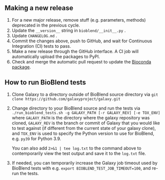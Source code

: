 Making a new release
--------------------

1. For a new major release, remove stuff (e.g. parameters, methods) deprecated in the previous cycle.
2. Update the `__version__` string in `bioblend/__init__.py` .
3. Update `CHANGELOG.md` .
4. Commit the changes above, push to GitHub, and wait for Continuous Integration (CI) tests to pass.
5. Make a new release through the GitHub interface. A CI job will automatically upload the packages to PyPI.
7. Check and merge the automatic pull request to update the [Bioconda package](https://github.com/bioconda/bioconda-recipes/blob/master/recipes/bioblend/meta.yaml).

How to run BioBlend tests
-------------------------

1. Clone Galaxy to a directory outside of BioBlend source directory via `git clone https://github.com/galaxyproject/galaxy.git`

2. Change directory to your BioBlend source and run the tests via `./run_bioblend_tests.sh -g GALAXY_PATH [-r GALAXY_REV] [-e TOX_ENV]` where `GALAXY_PATH` is the directory where the galaxy repository was cloned, `GALAXY_REV` is the branch or commit of Galaxy that you would like to test against (if different from the current state of your galaxy clone), and `TOX_ENV` is used to specify the Python version to use for BioBlend, e.g. `py39` for Python 3.9.

   You can also add `2>&1 | tee log.txt` to the command above to contemporarily view the test output and save it to the `log.txt` file.

3. If needed, you can temporarily increase the Galaxy job timeout used by BioBlend tests with e.g. `export BIOBLEND_TEST_JOB_TIMEOUT=100`, and re-run the tests.
